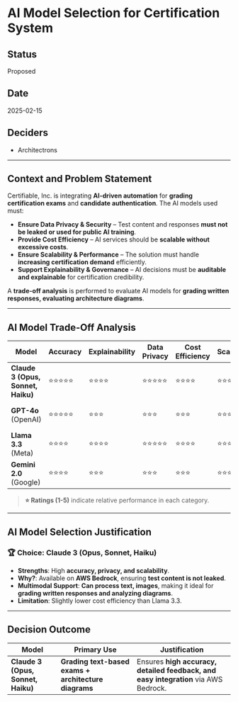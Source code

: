 # AI Model Selection for Certification System
## Status
Proposed

## Date
2025-02-15

## Deciders
- Architectrons

---

## Context and Problem Statement

Certifiable, Inc. is integrating **AI-driven automation** for **grading certification exams** and **candidate authentication**. The AI models used must:  

- **Ensure Data Privacy & Security** – Test content and responses **must not be leaked or used for public AI training**.  
- **Provide Cost Efficiency** – AI services should be **scalable without excessive costs**.  
- **Ensure Scalability & Performance** – The solution must handle **increasing certification demand** efficiently.  
- **Support Explainability & Governance** – AI decisions must be **auditable and explainable** for certification credibility.  

A **trade-off analysis** is performed to evaluate AI models for **grading written responses, evaluating architecture diagrams**.  

---

## AI Model Trade-Off Analysis

| **Model**                | **Accuracy** | **Explainability** | **Data Privacy** | **Cost Efficiency** | **Scalability** | **Cloud Integration** |
|--------------------------|-------------|--------------------|------------------|----------------------|----------------|----------------------|
| **Claude 3 (Opus, Sonnet, Haiku)** | ⭐⭐⭐⭐⭐ | ⭐⭐⭐⭐ | ⭐⭐⭐⭐⭐ | ⭐⭐⭐⭐ | ⭐⭐⭐⭐⭐ | **AWS Bedrock** |
| **GPT-4o** (OpenAI) | ⭐⭐⭐⭐⭐ | ⭐⭐⭐ | ⭐⭐⭐ | ⭐⭐⭐ | ⭐⭐⭐⭐⭐ | **OpenAI API, Azure OpenAI** |
| **Llama 3.3** (Meta) | ⭐⭐⭐⭐ | ⭐⭐⭐⭐ | ⭐⭐⭐⭐⭐ | ⭐⭐⭐⭐ | ⭐⭐⭐⭐ | **AWS Bedrock, Meta API** |
| **Gemini 2.0** (Google) | ⭐⭐⭐⭐ | ⭐⭐⭐ | ⭐⭐⭐ | ⭐⭐⭐ | ⭐⭐⭐⭐⭐ | **Google Vertex AI** |

> **⭐ Ratings (1-5)** indicate relative performance in each category.

---

## AI Model Selection Justification

### **🏆 Choice: Claude 3 (Opus, Sonnet, Haiku)**
- **Strengths**: High **accuracy, privacy, and scalability**.  
- **Why?**: Available on **AWS Bedrock**, ensuring **test content is not leaked**.  
- **Multimodal Support**: **Can process text, images**, making it ideal for **grading written responses and analyzing diagrams**.  
- **Limitation**: Slightly lower cost efficiency than Llama 3.3.  

---

## Decision Outcome

| **Model** | **Primary Use** | **Justification** |
|-----------|---------------|------------------|
| **Claude 3 (Opus, Sonnet, Haiku)** | **Grading text-based exams + architecture diagrams** | Ensures **high accuracy, detailed feedback, and easy integration** via AWS Bedrock. |

